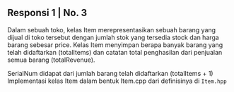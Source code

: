 ## Responsi 1 | No. 3

Dalam sebuah toko, kelas Item merepresentasikan sebuah barang yang dijual di toko tersebut dengan jumlah stok yang tersedia stock dan harga barang sebesar price. Kelas Item menyimpan berapa banyak barang yang telah didaftarkan (totalItems) dan catatan total penghasilan dari penjualan semua barang (totalRevenue).

SerialNum didapat dari jumlah barang telah didaftarkan (totalItems + 1) Implementasi kelas Item dalam bentuk Item.cpp dari definisinya di `Item.hpp`